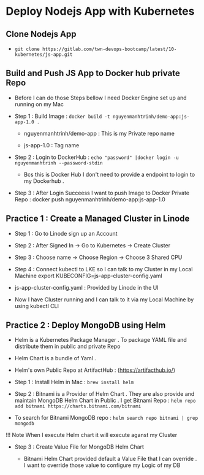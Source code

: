 # Deploy Nodejs App with Kubernetes 

## Clone Nodejs App 

  - `git clone https://gitlab.com/twn-devops-bootcamp/latest/10-kubernetes/js-app.git` 

## Build and Push JS App to Docker hub private Repo 

  - Before I can do those Steps bellow I need Docker Engine set up and running on my Mac
    
  - Step 1 : Build Image : `docker build -t nguyenmanhtrinh/demo-app:js-app-1.0 .`

    -  nguyenmanhtrinh/demo-app : This is my Private repo name
   
    -  js-app-1.0 : Tag name
   
  - Step 2 : Login to DockerHub : `echo "password" |docker login -u nguyenmanhtrinh --password-stdin`

    - Bcs this is Docker Hub I don't need to provide a endpoint to login to my Dockerhub .
   
  - Step 3 : After Login Succeess I want to push Image to Docker Private Repo : docker push nguyenmanhtrinh/demo-app:js-app-1.0

## Practice 1 : Create a Managed Cluster in Linode 

  - Step 1 : Go to Linode sign up an Account

  - Step 2 : After Signed In -> Go to Kubernetes -> Create Cluster
  
  - Step 3 : Choose name -> Choose Region -> Choose 3 Shared CPU
  
  - Step 4 : Connect kubectl to LKE so I can talk to my Cluster in my Local Machine export KUBECONFIG=js-app-cluster-config.yaml
  
  - js-app-cluster-config.yaml : Provided by Linode in the UI
  
  - Now I have Cluster running and I can talk to it via my Local Machine by using kubectl CLI

## Practice 2 : Deploy MongoDB using Helm 

  - Helm is a Kubernetes Package Manager . To package YAML file and distribute them in public and private Repo

  - Helm Chart is a bundle of Yaml .

  - Helm's own Public Repo at ArtifactHub : (https://artifacthub.io/)

  - Step 1 : Install Helm in Mac : `brew install helm`

  - Step 2 : Bitnami is a Provider of Helm Chart . They are also provide and maintain MongoDB Helm Chart in Public . I get Bitnami Repo : `helm repo add bitnami https://charts.bitnami.com/bitnami`

  - To search for Bitnami MongoDB repo : `helm search repo bitnami | grep mongodb`

  !!! Note When I execute Helm chart it will execute aganst my Cluster 

  - Step 3 : Create Value File for MongoDB Helm Chart

    - Bitnami Helm Chart provided default a Value File that I can override . I want to override those value to configure my Logic of my DB 
   
     
















